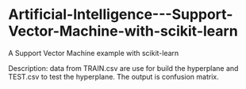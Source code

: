 # Artificial-Intelligence---Support-Vector-Machine-with-scikit-learn
A Support Vector Machine example with scikit-learn

Description: data from TRAIN.csv are use for build the hyperplane and TEST.csv to test the hyperplane. The output is confusion matrix.
